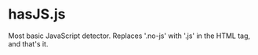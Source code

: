 # hasJS.js

Most basic JavaScript detector. Replaces '.no-js' with '.js' in the HTML tag, and that's it.
